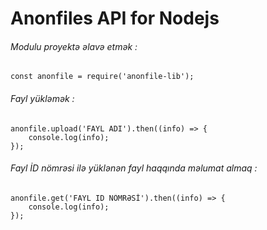# Anonfiles API for Nodejs
###### Modulu proyektə əlavə etmək :
`const anonfile = require('anonfile-lib');`
###### Fayl yükləmək :
```
anonfile.upload('FAYL ADI').then((info) => {
    console.log(info);
});
```
###### Fayl İD nömrəsi ilə yüklənən fayl haqqında məlumat almaq :
```
anonfile.get('FAYL ID NÖMRƏSİ').then((info) => {
	console.log(info);
});
```